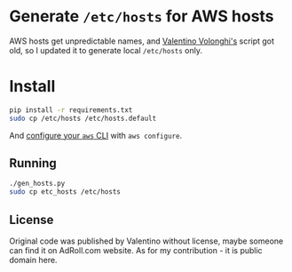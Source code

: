 # Generate `/etc/hosts` for AWS hosts

AWS hosts get unpredictable names, and [Valentino Volonghi's](https://twitter.com/dialtone_) script got old,
so I updated it to generate local `/etc/hosts` only.



# Install

```bash
pip install -r requirements.txt
sudo cp /etc/hosts /etc/hosts.default
```
And [configure your `aws` CLI](http://docs.aws.amazon.com/cli/latest/userguide/cli-chap-getting-started.html)
with `aws configure`.

## Running

```bash
./gen_hosts.py
sudo cp etc_hosts /etc/hosts
```

## License

Original code was published by Valentino without license, maybe someone can find it on AdRoll.com website.
As for my contribution - it is public domain here.
